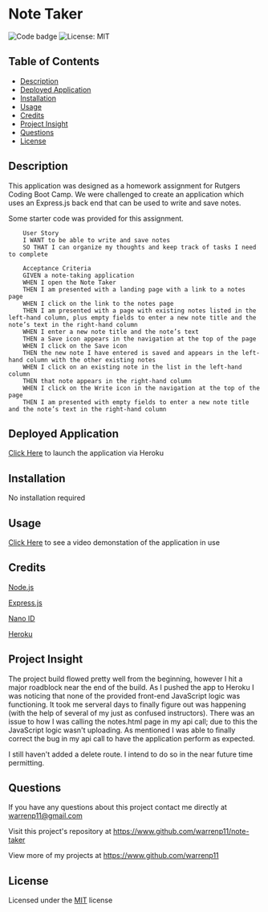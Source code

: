 # Note Taker

![Code badge](https://img.shields.io/github/languages/top/warrenp11/note-taker) 
![License: MIT](https://img.shields.io/badge/License-MIT-yellow.svg)

## Table of Contents
* [Description](#description)
* [Deployed Application](#deployed-application)
* [Installation](#installation)
* [Usage](#usage)
* [Credits](#credits)
* [Project Insight](#project-insight)
* [Questions](#questions)
* [License](#license)

## Description
This application was designed as a homework assignment for Rutgers Coding Boot Camp. We were challenged to create an application which uses an Express.js back end that can be used to write and save notes. 

Some starter code was provided for this assignment.

        User Story
        I WANT to be able to write and save notes
        SO THAT I can organize my thoughts and keep track of tasks I need to complete

        Acceptance Criteria
        GIVEN a note-taking application
        WHEN I open the Note Taker
        THEN I am presented with a landing page with a link to a notes page
        WHEN I click on the link to the notes page
        THEN I am presented with a page with existing notes listed in the left-hand column, plus empty fields to enter a new note title and the note’s text in the right-hand column
        WHEN I enter a new note title and the note’s text
        THEN a Save icon appears in the navigation at the top of the page
        WHEN I click on the Save icon
        THEN the new note I have entered is saved and appears in the left-hand column with the other existing notes
        WHEN I click on an existing note in the list in the left-hand column
        THEN that note appears in the right-hand column
        WHEN I click on the Write icon in the navigation at the top of the page
        THEN I am presented with empty fields to enter a new note title and the note’s text in the right-hand column

## Deployed Application
[Click Here](https://secret-mesa-01249.herokuapp.com/) to launch the application via Heroku

## Installation
No installation required

## Usage
[Click Here](https://watch.screencastify.com/v/PSOpXBqXO6PDhHURD2lU) to see a video demonstation of the application in use

## Credits
[Node.js](https://nodejs.org/en/docs/)

[Express.js](https://www.npmjs.com/package/express)

[Nano ID](https://www.npmjs.com/package/nanoid)

[Heroku](https://www.heroku.com)

## Project Insight
The project build flowed pretty well from the beginning, however I hit a major roadblock near the end of the build. As I pushed the app to Heroku I was noticing that none of the provided front-end JavaScript logic was functioning. It took me serveral days to finally figure out was happening (with the help of several of my just as confused instructors). There was an issue to how I was calling the notes.html page in my api call; due to this the JavaScript logic wasn't uploading. As mentioned I was able to finally correct the bug in my api call to have the application perform as expected.

I still haven't added a delete route. I intend to do so in the near future time permitting.

## Questions
If you have any questions about this project contact me directly at warrenp11@gmail.com
  
Visit this project's repository at https://www.github.com/warrenp11/note-taker

View more of my projects at https://www.github.com/warrenp11

## License
Licensed under the [MIT](./license.txt/) license
